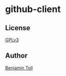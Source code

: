 # github-client

## License

[GPLv3](COPYING)

## Author

[Benjamin Toll](https://benjamintoll.com)

